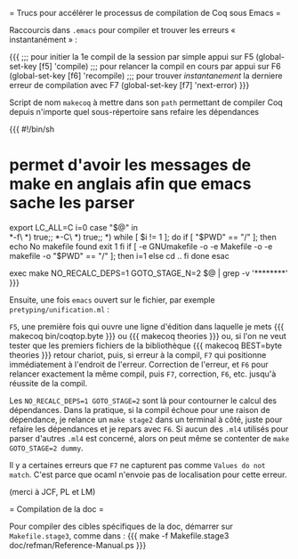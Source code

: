 = Trucs pour accélérer le processus de compilation de Coq sous Emacs =

Raccourcis dans `.emacs` pour compiler et trouver les erreurs « instantanément » :

{{{
;;; pour initier la 1e compil de la session par simple appui sur F5
(global-set-key [f5] 'compile)
;;; pour relancer la compil en cours par appui sur F6
(global-set-key [f6] 'recompile)
;;; pour trouver _instantanement_ la derniere erreur de compilation avec F7
(global-set-key [f7] 'next-error)
}}}

Script de nom `makecoq` à mettre dans son `path` permettant de compiler Coq depuis n'importe quel sous-répertoire sans refaire les dépendances

{{{
#!/bin/sh

# permet d'avoir les messages de make en anglais afin que emacs sache les parser
export LC_ALL=C
i=0
case "$@" in  
  *-f\ *) true;;
  *-C\ *) true;;
  *)
  while [ $i != 1 ]; do
    if [ "$PWD" == "/" ]; then
      echo No makefile found
      exit 1
    fi
    if [ -e GNUmakefile -o -e Makefile -o -e makefile -o "$PWD" == "/" ]; then
      i=1
    else
      cd .. 
    fi
  done
esac 
    
exec make NO_RECALC_DEPS=1 GOTO_STAGE_N=2 $@ | grep -v '\*\*\*\*\*\*\*\*'
}}}

Ensuite, une fois `emacs` ouvert sur le fichier, par exemple
`pretyping/unification.ml` :

`F5`, une première fois qui ouvre une ligne d'édition dans laquelle je mets
{{{
  makecoq bin/coqtop.byte
}}}
ou
{{{
  makecoq theories
}}}
ou, si l'on ne veut tester que les premiers fichiers de la bibliothèque
{{{
  makecoq BEST=byte theories
}}}
retour chariot, puis, si erreur à la compil, `F7` qui positionne immédiatement à l'endroit de l'erreur. Correction de l'erreur, et `F6` pour relancer exactement la même compil, puis `F7`, correction, `F6`, etc. jusqu'à réussite de la compil.

Les `NO_RECALC_DEPS=1 GOTO_STAGE=2` sont là pour contourner le calcul des dépendances. Dans la pratique, si la compil échoue pour une raison de dépendance, je relance un `make stage2` dans un terminal à côté, juste pour refaire les dépendances et je repars avec `F6`. Si aucun des `.ml4` utilisés pour parser d'autres `.ml4` est concerné, alors on peut même se contenter de `make GOTO_STAGE=2 dummy`.

Il y a certaines erreurs que `F7` ne capturent pas comme `Values do not match`. C'est parce que ocaml n'envoie pas de localisation pour cette erreur.

(merci à JCF, PL et LM)

= Compilation de la doc =

Pour compiler des cibles spécifiques de la doc, démarrer sur `Makefile.stage3`, comme dans :
{{{
  make -f Makefile.stage3 doc/refman/Reference-Manual.ps
}}}
